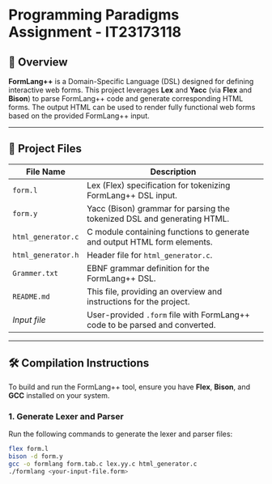 # Programming Paradigms Assignment - IT23173118

## 📖 Overview

**FormLang++** is a Domain-Specific Language (DSL) designed for defining interactive web forms. This project leverages **Lex** and **Yacc** (via **Flex** and **Bison**) to parse FormLang++ code and generate corresponding HTML forms. The output HTML can be used to render fully functional web forms based on the provided FormLang++ input.

---

## 📂 Project Files

| **File Name**        | **Description**                                                                 |
|----------------------|--------------------------------------------------------------------------------|
| `form.l`             | Lex (Flex) specification for tokenizing FormLang++ DSL input.                   |
| `form.y`             | Yacc (Bison) grammar for parsing the tokenized DSL and generating HTML.         |
| `html_generator.c`   | C module containing functions to generate and output HTML form elements.        |
| `html_generator.h`   | Header file for `html_generator.c`.                                            |
| `Grammer.txt`        | EBNF grammar definition for the FormLang++ DSL.                                |
| `README.md`          | This file, providing an overview and instructions for the project.              |
| *Input file*         | User-provided `.form` file with FormLang++ code to be parsed and converted.      |

---

## 🛠️ Compilation Instructions

To build and run the FormLang++ tool, ensure you have **Flex**, **Bison**, and **GCC** installed on your system.

### 1. Generate Lexer and Parser

Run the following commands to generate the lexer and parser files:

```bash
flex form.l
bison -d form.y
gcc -o formlang form.tab.c lex.yy.c html_generator.c
./formlang <your-input-file.form>
